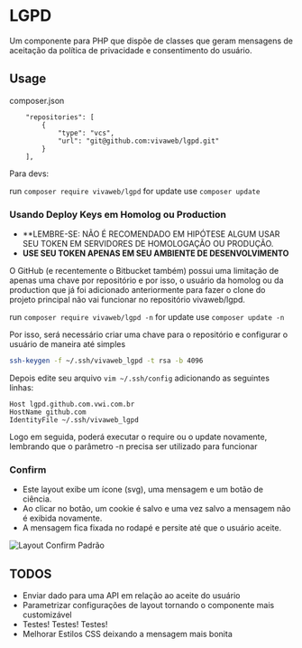 # LGPD

Um componente para PHP que dispõe de classes que geram mensagens de aceitação da política de privacidade e consentimento do usuário.

## Usage

composer.json
```
    "repositories": [
        {
            "type": "vcs",
            "url": "git@github.com:vivaweb/lgpd.git"
        }
    ],
```

Para devs:

run ```composer require vivaweb/lgpd```
for update use ```composer update```

### Usando Deploy Keys em Homolog ou Production

- **LEMBRE-SE: NÃO É RECOMENDADO EM HIPÓTESE ALGUM USAR SEU TOKEN EM SERVIDORES DE HOMOLOGAÇÃO OU PRODUÇÃO.
- **USE SEU TOKEN APENAS EM SEU AMBIENTE DE DESENVOLVIMENTO**

O GitHub (e recentemente o Bitbucket também) possui uma limitação de apenas uma chave por repositório e por isso, o usuário da homolog ou da production que já
foi adicionado anteriormente para fazer o clone do projeto principal não vai funcionar no repositório vivaweb/lgpd.

run ```composer require vivaweb/lgpd -n```
for update use ```composer update -n```

Por isso, será necessário criar uma chave para o repositório e configurar o usuário de maneira até simples

```bash
ssh-keygen -f ~/.ssh/vivaweb_lgpd -t rsa -b 4096
```

Depois edite seu arquivo ```vim ~/.ssh/config``` adicionando as seguintes linhas:

```
Host lgpd.github.com.vwi.com.br
HostName github.com
IdentityFile ~/.ssh/vivaweb_lgpd
```

Logo em seguida, poderá executar o require ou o update novamente, lembrando que o parâmetro -n precisa ser utilizado para funcionar

### Confirm
- Este layout exibe um ícone (svg), uma mensagem e um botão de ciência.
- Ao clicar no botão, um cookie é salvo e uma vez salvo a mensagem não é exibida novamente.
- A mensagem fica fixada no rodapé e persite até que o usuário aceite.

![Layout Confirm Padrão](https://image.prntscr.com/image/UgglVqwDQRaDBVkE5Xo0uw.png)

## TODOS
- Enviar dado para uma API em relação ao aceite do usuário
- Parametrizar configurações de layout tornando o componente mais customizável
- Testes! Testes! Testes!
- Melhorar Estilos CSS deixando a mensagem mais bonita
